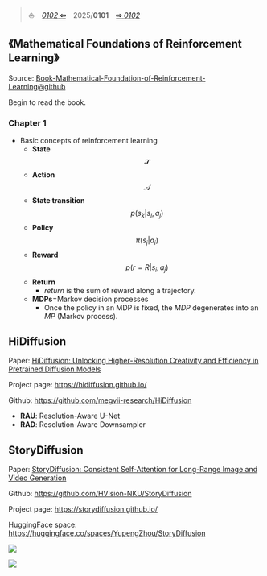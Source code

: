 
>:sailboat: &ensp; [*0102* **&#x21e6;**](0102.md) &ensp; 2025/**0101** &ensp; [**&#x21e8;** *0102*](0102.md)


## 《Mathematical Foundations of Reinforcement Learning》

Source: [Book-Mathematical-Foundation-of-Reinforcement-Learning@github](https://github.com/MathFoundationRL/Book-Mathematical-Foundation-of-Reinforcement-Learning)

Begin to read the book.

### Chapter 1

* Basic concepts of reinforcement learning
    * **State**
        $$\mathcal{S}$$
    * **Action**
        $$\mathcal{A}$$
    * **State transition**
        $$
        p(s_k|s_i, a_j)
        $$
    * **Policy**
        $$
        \pi(s_j|a_i)
        $$
    * **Reward**
        $$
        p(r=R|s_i,a_j)
        $$
    * **Return**
        * *return* is the sum of reward along a trajectory.
    * **MDPs**=Markov decision processes
        *  Once the policy in an MDP is fixed, the *MDP* degenerates into an *MP* (Markov process).


## HiDiffusion

Paper: [HiDiffusion: Unlocking Higher-Resolution Creativity and Efficiency in Pretrained Diffusion Models](https://arxiv.org/pdf/2311.17528)

Project page: https://hidiffusion.github.io/

Github: https://github.com/megvii-research/HiDiffusion

* **RAU**: Resolution-Aware U-Net
* **RAD**: Resolution-Aware Downsampler


## StoryDiffusion

Paper: [StoryDiffusion: Consistent Self-Attention for Long-Range Image and Video Generation](https://arxiv.org/pdf/2405.01434)

Github: https://github.com/HVision-NKU/StoryDiffusion

Project page: https://storydiffusion.github.io/

HuggingFace space: https://huggingface.co/spaces/YupengZhou/StoryDiffusion

![](https://storydiffusion.github.io/MagicStory_files/structure0.jpg)

![](https://storydiffusion.github.io/MagicStory_files/structure1.jpg)
